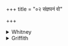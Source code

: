 +++
title = "०२ संज्ञपनं वो"

+++

<details><summary>Whitney</summary>

### Translation
2. Concurrence of the mind for you, also concurrence of the heart, also  
what of Bhaga is wearied (*śrāntá*)—therewith I make you concur.

### Notes
Ppp. has, in **d**, *saṁ jñapayāti mām*. It is one of the most peculiar  
and unaccountable of the occasional peculiarities of the *pada*-text  
that in **d** it reads *sám॰jñapayāmi*, combining the preposition with  
the verb, though the former has the accent. Of all the mss. noted, only  
one of SPP's has the usual reading.\* *śrāntám* in **c** seems an  
impossible reading, but even Ppp. gives nothing else. The comm. explains  
it as 'toil-born penance' (*śramajanitaṁ tapaḥ*). Emendation to  
*śāntam* 'tranquillized,' i.e. tranquillity, would be very easy, and  
tolerably satisfactory. \*⌊Whitney's collation certainly notes also  
D.Kp. as reading *sám:jñapayāmi;* probably his eye rested on the  
*sam॰jñápanam* of **b** (which in his collation-book stands just above  
the *sám॰jñapayāmi* of **d**), when he wrote the above statement. I  
suspect that the *avagraha* of *sám॰jñapayāmi* has blundered in from the  
*sam॰jñápanam* of **a** and **b** by a similar mistake of the scribes.⌋  
⌊Cf. the *pada* reading *úpa॰śekima* at vi. 114. 2.⌋
</details>

<details><summary>Griffith</summary>

Let there be union of your minds, let there be union of your hearts: All that is troubled in your lot with this I mend and harmonize.
</details>
